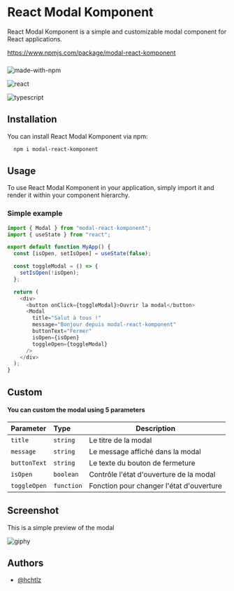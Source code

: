 # React Modal Komponent

React Modal Komponent is a simple and customizable modal component for React applications.

https://www.npmjs.com/package/modal-react-komponent

###

![made-with-npm](https://img.shields.io/badge/npm-323330?style=for-the-badge&logo=npm&logoColor=F7DF1E)

![react](https://img.shields.io/badge/react-blue.svg?style=for-the-badge&logo=react&logoColor=white)

![typescript](https://img.shields.io/badge/typescript-yellow.svg?style=for-the-badge&logo=typescript&logoColor=white)

## Installation

You can install React Modal Komponent via npm:

```bash
  npm i modal-react-komponent
```

## Usage

To use React Modal Komponent in your application, simply import it and render it within your component hierarchy.

### Simple example

```javascript
import { Modal } from "modal-react-komponent";
import { useState } from "react";

export default function MyApp() {
  const [isOpen, setIsOpen] = useState(false);

  const toggleModal = () => {
    setIsOpen(!isOpen);
  };

  return (
    <div>
      <button onClick={toggleModal}>Ouvrir la modal</button>
      <Modal
        title="Salut à tous !"
        message="Bonjour depuis modal-react-komponent"
        buttonText="Fermer"
        isOpen={isOpen}
        toggleOpen={toggleModal}
      />
    </div>
  );
}
```

## Custom

#### You can custom the modal using 5 parameters

| Parameter    | Type       | Description                              |
| :----------- | :--------- | ---------------------------------------- |
| `title`      | `string`   | Le titre de la modal                     |
| `message`    | `string`   | Le message affiché dans la modal         |
| `buttonText` | `string`   | Le texte du bouton de fermeture          |
| `isOpen`     | `boolean`  | Contrôle l'état d'ouverture de la modal  |
| `toggleOpen` | `function` | Fonction pour changer l'état d'ouverture |

## Screenshot

This is a simple preview of the modal

<!--![giphy](https://github.com/hchtlz/modal-react-komponent/assets/93914147/5abd62a3-159f-449e-8677-4c494fbe8626)-->

![giphy](https://github.com/hchtlz/modal-react-komponent/assets/93914147/704c54fd-03bf-4e69-a88f-fa5e256d824f)

## Authors

- [@hchtlz](https://www.github.com/hchtlz)
